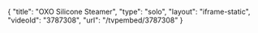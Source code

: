 {
    "title": "OXO Silicone Steamer",
    "type": "solo",
    "layout": "iframe-static",
    "videoId": "3787308",
    "url": "\/tvpembed\/3787308"
}